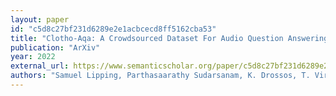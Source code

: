 ```yaml
---
layout: paper
id: "c5d8c27bf231d6289e2e1acbcecd8ff5162cba53"
title: "Clotho-Aqa: A Crowdsourced Dataset For Audio Question Answering"
publication: "ArXiv"
year: 2022
external_url: https://www.semanticscholar.org/paper/c5d8c27bf231d6289e2e1acbcecd8ff5162cba53
authors: "Samuel Lipping, Parthasaarathy Sudarsanam, K. Drossos, T. Virtanen"
---
```

